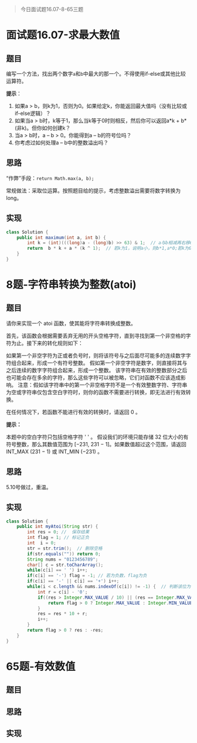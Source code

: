 > 今日面试题16.07-8-65三题

# 面试题16.07-求最大数值

## 题目

编写一个方法，找出两个数字`a`和`b`中最大的那一个。不得使用if-else或其他比较运算符。

**提示**：

1. 如果a > b，则k为1，否则为0。如果给定k，你能返回最大值吗（没有比较或if-else逻辑）？
2. 如果当a > b时，k等于1，那么当k等于0时则相反，然后你可以返回a\*k + b* (非k)。但你如何创建k？
3. 当a > b时，a – b > 0。你能得到a – b的符号位吗？
4. 你考虑过如何处理a – b中的整数溢出吗？

## 思路

“作弊”手段：`return Math.max(a, b);`

常规做法：采取位运算。按照题目给的提示，考虑整数溢出需要将数字转换为long。

## 实现

```java
class Solution {
    public int maximum(int a, int b) {
        int k = (int)(((long)a - (long)b) >> 63) & 1;  // a与b相减再右移63位，使差的符号位到第一位(正数右移补0，负数右移补1)，和1进行与运算，将符号位拿出来，正数位0，负数为1
        return  b * k + a * (k ^ 1);  // 若k为1，说明a小，则b*1,a*0;若k为0，说明a大，则a*1,b*0
    }
}
```

# 8题-字符串转换为整数(atoi)

## 题目

请你来实现一个 atoi 函数，使其能将字符串转换成整数。

首先，该函数会根据需要丢弃无用的开头空格字符，直到寻找到第一个非空格的字符为止。接下来的转化规则如下：

如果第一个非空字符为正或者负号时，则将该符号与之后面尽可能多的连续数字字符组合起来，形成一个有符号整数。
假如第一个非空字符是数字，则直接将其与之后连续的数字字符组合起来，形成一个整数。
该字符串在有效的整数部分之后也可能会存在多余的字符，那么这些字符可以被忽略，它们对函数不应该造成影响。
注意：假如该字符串中的第一个非空格字符不是一个有效整数字符、字符串为空或字符串仅包含空白字符时，则你的函数不需要进行转换，即无法进行有效转换。

在任何情况下，若函数不能进行有效的转换时，请返回 0 。

**提示：**

本题中的空白字符只包括空格字符 ' ' 。
假设我们的环境只能存储 32 位大小的有符号整数，那么其数值范围为 [−231,  231 − 1]。如果数值超过这个范围，请返回  INT_MAX (231 − 1) 或 INT_MIN (−231) 。

## 思路

5.10号做过，重温。

## 实现

```java
class Solution {
    public int myAtoi(String str) {
        int res = 0; //  保存结果
        int flag = 1; // 标记正负
        int  i = 0; 
        str = str.trim();  // 删除空格
        if(str.equals("")) return 0;
        String nums = "0123456789";
        char[] c = str.toCharArray();
        while(c[i] == ' ') i++;
        if(c[i] == '-') flag = -1; // 若为负数，flag为负
        if(c[i] == '-' || c[i] == '+') i++;
        while(i < c.length && nums.indexOf(c[i]) != -1) {  // 判断该位为数字
            int r = c[i] - '0';
            if((res > Integer.MAX_VALUE / 10) || (res == Integer.MAX_VALUE / 10 && r > 7)) {
                return flag > 0 ? Integer.MAX_VALUE : Integer.MIN_VALUE;
            }
            res = res * 10 + r;
            i++;
        }
        return flag > 0 ? res : -res;
    }
}
```

# 65题-有效数值

## 题目

## 思路

## 实现

```java

```



